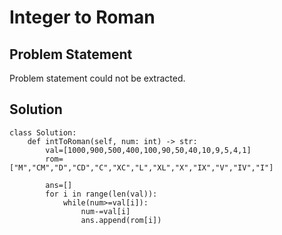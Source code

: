 # Integer to Roman

## Problem Statement

Problem statement could not be extracted.

## Solution

```unknown
class Solution:
    def intToRoman(self, num: int) -> str:
        val=[1000,900,500,400,100,90,50,40,10,9,5,4,1]
        rom=["M","CM","D","CD","C","XC","L","XL","X","IX","V","IV","I"]
        
        ans=[]
        for i in range(len(val)):
            while(num>=val[i]):
                num-=val[i]
                ans.append(rom[i])

```